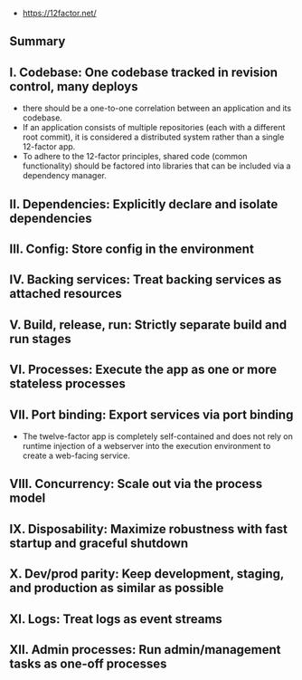 
- https://12factor.net/

## Summary

## I. Codebase: One codebase tracked in revision control, many deploys

-  there should be a one-to-one correlation between an application and its codebase.
- If an application consists of multiple repositories (each with a different root commit), it is considered a distributed system rather than a single 12-factor app.
- To adhere to the 12-factor principles, shared code (common functionality) should be factored into libraries that can be included via a dependency manager.

## II. Dependencies: Explicitly declare and isolate dependencies


## III. Config: Store config in the environment


## IV. Backing services: Treat backing services as attached resources


## V. Build, release, run: Strictly separate build and run stages


## VI. Processes: Execute the app as one or more stateless processes


## VII. Port binding: Export services via port binding

- The twelve-factor app is completely self-contained and does not rely on runtime injection of a webserver into the execution environment to create a web-facing service.

## VIII. Concurrency: Scale out via the process model


## IX. Disposability: Maximize robustness with fast startup and graceful shutdown


## X. Dev/prod parity: Keep development, staging, and production as similar as possible


## XI. Logs: Treat logs as event streams


## XII. Admin processes: Run admin/management tasks as one-off processes